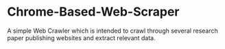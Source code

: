 # Chrome-Based-Web-Scraper
A simple Web Crawler which is intended to crawl through several research paper publishing websites and extract relevant data.
